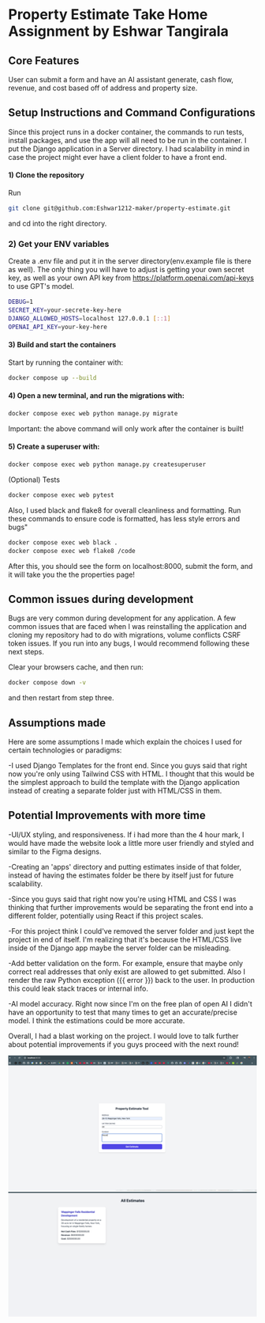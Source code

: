 # Property Estimate Take Home Assignment by Eshwar Tangirala

## Core Features

User can submit a form and have an AI assistant generate, cash flow, revenue, and cost based off of address and property size.

## Setup Instructions and Command Configurations

Since this project runs in a docker container, the commands to run tests, install packages, and use the app will all need to be run in the container. I put the Django application in a Server directory. I had scalability in mind in case the project might ever have a client folder to have a front end.

#### 1) Clone the repository

Run

```bash
git clone git@github.com:Eshwar1212-maker/property-estimate.git
```

and cd into the right directory.

### 2) Get your ENV variables

Create a .env file and put it in the server directory(env.example file is there as well). The only thing you will have to adjust is getting your own secret key, as well as your own API key from https://platform.openai.com/api-keys to use GPT's model.

```bash
DEBUG=1
SECRET_KEY=your-secrete-key-here
DJANGO_ALLOWED_HOSTS=localhost 127.0.0.1 [::1]
OPENAI_API_KEY=your-key-here
```

#### 3) Build and start the containers

Start by running the container with:
```bash
docker compose up --build
```

#### 4) Open a new terminal, and run the migrations with:

```bash
docker compose exec web python manage.py migrate
```

Important: the above command will only work after the container is built!

#### 5) Create a superuser with:

```bash
docker compose exec web python manage.py createsuperuser
```

(Optional) Tests

```bash
docker compose exec web pytest
```

Also, I used black and flake8 for overall cleanliness and formatting. Run these commands to ensure code is formatted, has less style errors and bugs"

```bash
docker compose exec web black .
docker compose exec web flake8 /code
```

After this, you should see the form on localhost:8000, submit the form, and it will take you the the properties page!

## Common issues during development

Bugs are very common during development for any application. A few common issues that are faced when I was reinstalling the application and cloning my repository had to do with migrations, volume conflicts CSRF token issues. If you run into any bugs, I would recommend following these next steps.

Clear your browsers cache, and then run:

```bash
docker compose down -v

```
and then restart from step three.

## Assumptions made

Here are some assumptions I made which explain the choices I used for certain technologies or paradigms:

-I used Django Templates for the front end. Since you guys said that right now you're only using Tailwind CSS with HTML. I thought that this would be the simplest approach to build the template with the Django application instead of creating a separate folder just with HTML/CSS in them.

## Potential Improvements with more time

-UI/UX styling, and responsiveness. If i had more than the 4 hour mark, I would have made the website look a little more user friendly and styled and similar to the Figma designs.

-Creating an 'apps' directory and putting estimates inside of that folder, instead of having the estimates folder be there by itself just for future scalability.

-Since you guys said that right now you're using HTML and CSS I was thinking that further improvements would be separating the front end into a different folder, potentially using React if this project scales.

-For this project think I could've removed the server folder and just kept the project in end of itself. I'm realizing that it's because the HTML/CSS live inside of the Django app maybe the server folder can be misleading.

-Add better validation on the form. For example, ensure that maybe only correct real addresses that only exist are allowed to get submitted. Also I render the raw Python exception ({{ error }}) back to the user. In production this could leak stack traces or internal info.

-AI model accuracy. Right now since I'm on the free plan of open AI I didn't have an opportunity to test that many times to get an accurate/precise model. I think the estimations could be more accurate.

Overall, I had a blast working on the project. I would love to talk further about potential improvements if you guys proceed with the next round!

![Form Screenshot](form.png)
![Form Screenshot](properties.png)
